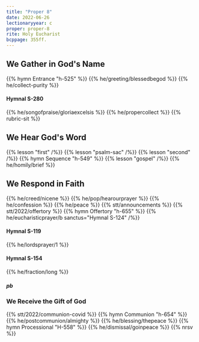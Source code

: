 ```yaml
---
title: "Proper 8"
date: 2022-06-26
lectionaryyear: c
proper: proper-8
rite: Holy Eucharist
bcppage: 355ff.
---
```


## We Gather in God's Name
{{% hymn Entrance "h-525" %}}
{{% he/greeting/blessedbegod %}}
{{% he/collect-purity %}}

#### Hymnal S-280
{{% he/songofpraise/gloriaexcelsis %}}
{{% he/propercollect %}}
{{% rubric-sit %}}

## We Hear God's Word
{{% lesson "first" /%}}
{{% lesson "psalm-sac" /%}}
{{% lesson "second" /%}}
{{% hymn Sequence "h-549" %}}
{{% lesson "gospel" /%}}
{{% he/homily/brief %}}

## We Respond in Faith
{{% he/creed/nicene %}}
{{% he/pop/hearourprayer %}}
{{% he/confession %}}
{{% he/peace %}}
{{% stt/announcements %}}
{{% stt/2022/offertory %}}
{{% hymn Offertory "h-655" %}}
{{% he/eucharisticprayer/b sanctus="Hymnal S-124" /%}}

#### Hymnal S-119
{{% he/lordsprayer/1 %}}

#### Hymnal S-154
{{% he/fraction/long %}}

##### pb
### We Receive the Gift of God
{{% stt/2022/communion-covid %}}
{{% hymn Communion "h-654" %}}
{{% he/postcommunion/almighty %}}
{{% he/blessing/thepeace %}}
{{% hymn Processional "H-558" %}}
{{% he/dismissal/goinpeace %}}
{{% nrsv %}}


